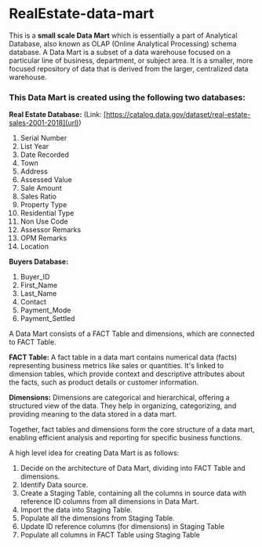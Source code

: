 # RealEstate-data-mart

This is a **small scale Data Mart** which is essentially a part of Analytical Database, also known as OLAP (Online Analytical Processing) schema database. A Data Mart is a subset of a data warehouse focused on a particular line of business, department, or subject area. It is a smaller, more focused repository of data that is derived from the larger, centralized data warehouse.

### This Data Mart is created using the following two databases:

**Real Estate Database:** (Link: [https://catalog.data.gov/dataset/real-estate-sales-2001-2018](url))
1. Serial Number
2. List Year
3. Date Recorded
4. Town
5. Address
6. Assessed Value
7. Sale Amount
8. Sales Ratio
9. Property Type
10. Residential Type
11. Non Use Code
12. Assessor Remarks
13. OPM Remarks
14. Location

**Buyers Database:**
1. Buyer_ID
2. First_Name
3. Last_Name
4. Contact
5. Payment_Mode
6. Payment_Settled

A Data Mart consists of a FACT Table and dimensions, which are connected to FACT Table.

**FACT Table:**
A fact table in a data mart contains numerical data (facts) representing business metrics like sales or quantities. It's linked to dimension tables, which provide context and descriptive attributes about the facts, such as product details or customer information.

**Dimensions:**
Dimensions are categorical and hierarchical, offering a structured view of the data. They help in organizing, categorizing, and providing meaning to the data stored in a data mart.

Together, fact tables and dimensions form the core structure of a data mart, enabling efficient analysis and reporting for specific business functions.

A high level idea for creating Data Mart is as follows:
1. Decide on the architecture of Data Mart, dividing into FACT Table and dimensions.
2. Identify Data source.
3. Create a Staging Table, containing all the columns in source data with reference ID columns from all dimensions in Data Mart.
4. Import the data into Staging Table.
5. Populate all the dimensions from Staging Table.
6. Update ID reference columns (for dimensions) in Staging Table
7. Populate all columns in FACT Table using Staging Table
